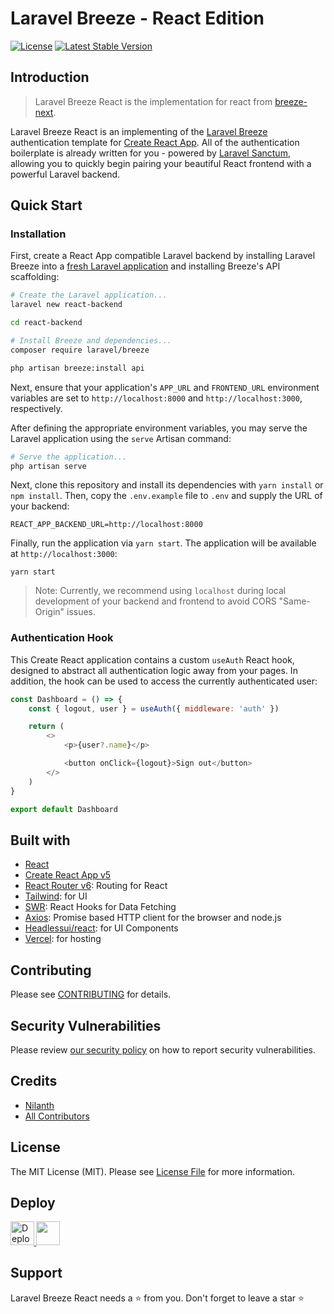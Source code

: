# Laravel Breeze - React Edition

<p align="left">
<a href="LICENSE"><img src="https://img.shields.io/badge/license-MIT-brightgreen.svg?style=flat-square" alt="License"></a>
<a href="https://github.com/nilanth/laravel-breeze-react/releases"><img src="https://img.shields.io/github/release/nilanth/laravel-breeze-react.svg?style=flat-square" alt="Latest Stable Version"></a>
</p>

## Introduction

> Laravel Breeze React is the implementation for react from [breeze-next](https://github.com/laravel/breeze-next). 

Laravel Breeze React is an implementing of the [Laravel Breeze](https://laravel.com/docs/starter-kits) authentication template for [Create React App](https://create-react-app.dev). All of the authentication boilerplate is already written for you - powered by [Laravel Sanctum](https://laravel.com/docs/sanctum), allowing you to quickly begin pairing your beautiful React frontend with a powerful Laravel backend.

## Quick Start

### Installation

First, create a React App compatible Laravel backend by installing Laravel Breeze into a [fresh Laravel application](https://laravel.com/docs/installation) and installing Breeze's API scaffolding:

```bash
# Create the Laravel application...
laravel new react-backend

cd react-backend

# Install Breeze and dependencies...
composer require laravel/breeze

php artisan breeze:install api
```

Next, ensure that your application's `APP_URL` and `FRONTEND_URL` environment variables are set to `http://localhost:8000` and `http://localhost:3000`, respectively.

After defining the appropriate environment variables, you may serve the Laravel application using the `serve` Artisan command:

```bash
# Serve the application...
php artisan serve
```

Next, clone this repository and install its dependencies with `yarn install` or `npm install`. Then, copy the `.env.example` file to `.env` and supply the URL of your backend:

```
REACT_APP_BACKEND_URL=http://localhost:8000
```

Finally, run the application via `yarn start`. The application will be available at `http://localhost:3000`:

```
yarn start
```

> Note: Currently, we recommend using `localhost` during local development of your backend and frontend to avoid CORS "Same-Origin" issues.

### Authentication Hook

This Create React application contains a custom `useAuth` React hook, designed to abstract all authentication logic away from your pages. In addition, the hook can be used to access the currently authenticated user:

```js
const Dashboard = () => {
    const { logout, user } = useAuth({ middleware: 'auth' })

    return (
        <>
            <p>{user?.name}</p>

            <button onClick={logout}>Sign out</button>
        </>
    )
}

export default Dashboard
```

## Built with

- [React](https://reactjs.org)
- [Create React App v5](https://create-react-app.dev)
- [React Router v6](https://reactrouter.com): Routing for React
- [Tailwind](https://tailwindcss.com): for UI
- [SWR](https://swr.vercel.app/): React Hooks for Data Fetching
- [Axios](https://www.npmjs.com/package/axios): Promise based HTTP client for the browser and node.js
- [Headlessui/react](https://headlessui.dev): for UI Components
- [Vercel](http://vercel.com): for hosting

## Contributing

Please see [CONTRIBUTING](.github/CONTRIBUTING.md) for details.

## Security Vulnerabilities

Please review [our security policy](.github/SECURITY.md) on how to report security vulnerabilities.

## Credits
-   [Nilanth](https://github.com/nilanth)
-   [All Contributors](../../contributors)

## License

The MIT License (MIT). Please see [License File](LICENSE) for more information.

## Deploy

<a href="https://vercel.com/new/clone?repository-url=https%3A%2F%2Fgithub.com%2FNilanth%2Flaravel-breeze-react"><img src="https://vercel.com/button" alt="Deploy with Vercel" height="37.5px" />
</a>
<a href="https://app.netlify.com/start/deploy?repository=https://github.com/Nilanth/laravel-breeze-react">
<img src="https://www.netlify.com/img/deploy/button.svg" height="37.5px" />
</a>

## Support

Laravel Breeze React needs a ⭐️ from you. Don't forget to leave a star ⭐️
